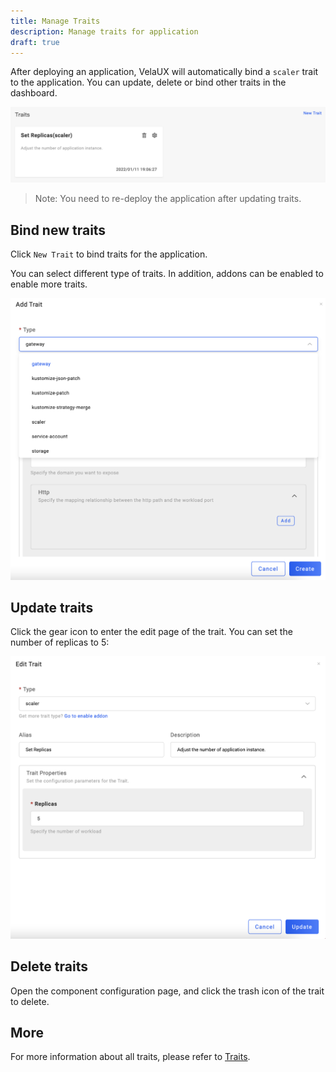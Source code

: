 ```yaml
---
title: Manage Traits
description: Manage traits for application
draft: true
---
```


After deploying an application, VelaUX will automatically bind a `scaler` trait to the application. You can update, delete or bind other traits in the dashboard.

![trait-list](../../../resources/trait-list.png)

> Note: You need to re-deploy the application after updating traits.

## Bind new traits

Click `New Trait` to bind traits for the application.

You can select different type of traits. In addition, addons can be enabled to enable more traits.

![new-trait](../../../resources/new-trait.png)

## Update traits

Click the gear icon to enter the edit page of the trait. You can set the number of replicas to 5:

![edit-trait](../../../resources/edit-trait.png)

## Delete traits

Open the component configuration page, and click the trash icon of the trait to delete.

## More

For more information about all traits, please refer to [Traits](../../../end-user/traits/references).